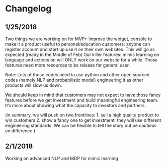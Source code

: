# Changelog

## 1/25/2018

Two things we are working on for MVP+
Improve the widget, console to make it a product useful to personal/education customers: anyone can register account and start up use it on their own websites. This will go as expected (ready in the Middle of Feb)
Our killer features: mimic learning on language and actions on will ONLY work on our website for a while.  Those features need more resources to be release for general user.

Note: Lots of those codes need to use python and other open sourced codes (namely NLP and probabilistic model) engineering it as other products will slow us down.  

We should keep in mind that customers may not expect to have those fancy features before we get investment and build meaningful engineering team. It’s more about showing what the capacity to investors and partners. 

(in summary, we will push on two frontlines: 1. sell a high quality product to win customers 2. show a fancy one to get investment, they will use different engineering standards. We can be flexible to tell the story but be cautious on difference.)

## 2/1/2018

Working on advanced NLP and MDP for mimic learning
